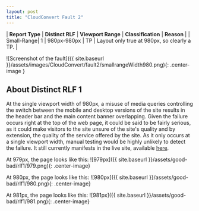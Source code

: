 ```yaml
---
layout: post
title: "CloudConvert Fault 2"
---
```

| **Report Type** | **Distinct RLF** | **Viewport Range** | **Classification** | **Reason** |
| Small-Range| 1 | 980px-980px | TP | Layout only true at 980px, so clearly a TP. | 

![Screenshot of the fault]({{ site.baseurl }}/assets/images/CloudConvert/fault2/smallrangeWidth980.png){: .center-image }

## About Distinct RLF 1

At the single viewport width of 980px, a misuse of media queries controlling the switch between the mobile and desktop versions of the site results in the header bar and the main content banner overlapping. Given the failure occurs right at the top of the web page, it could be said to be fairly serious, as it could make visitors to the site unsure of the site's quality and by extension, the quality of the service offered by the site. As it only occurs at a single viewport width, manual testing would be highly unlikely to detect the failure. It still currently manifests in the live site, available [here](http://cloudconvert.com).

At 979px, the page looks like this:
![979px]({{ site.baseurl }}/assets/good-bad/rlf1/979.png){: .center-image}

At 980px, the page looks like this:
![980px]({{ site.baseurl }}/assets/good-bad/rlf1/980.png){: .center-image}

At 981px, the page looks like this:
![981px]({{ site.baseurl }}/assets/good-bad/rlf1/981.png){: .center-image}
